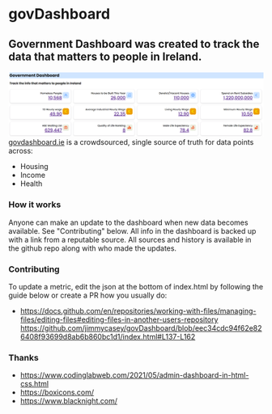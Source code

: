 # govDashboard

## Government Dashboard was created to track the data that matters to people in Ireland.
![](screenshot_dashboard.png)
[govdashboard.ie](https://govdashboard.ie) is a crowdsourced, single source of truth for data points across:
- Housing
- Income
- Health

### How it works

Anyone can make an update to the dashboard when new data becomes available. See "Contributing" below.
All info in the dashboard is backed up with a link from a reputable source.
All sources and history is available in the github repo along with who made the updates.

### Contributing

To update a metric, edit the json at the bottom of index.html by following the guide below or create a PR how you usually do:
- https://docs.github.com/en/repositories/working-with-files/managing-files/editing-files#editing-files-in-another-users-repository
https://github.com/jimmycasey/govDashboard/blob/eec34cdc94f62e826408f93699d8ab6b860bc1d1/index.html#L137-L162

### Thanks
- https://www.codinglabweb.com/2021/05/admin-dashboard-in-html-css.html
- https://boxicons.com/
- https://www.blacknight.com/
